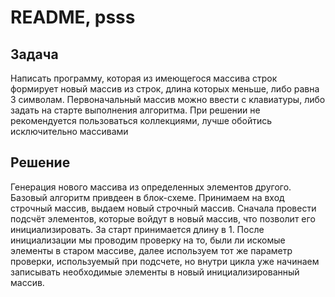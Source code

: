 ﻿# README, psss

## Задача
Написать программу, которая из имеющегося массива строк формирует новый массив из строк, длина которых меньше, либо равна 3 символам. 
Первоначальный массив можно ввести с клавиатуры, либо задать на старте выполнения алгоритма. При решении не рекомендуется пользоваться 
коллекциями, лучше обойтись исключительно массивами

## Решение
Генерация нового массива из определенных элементов другого. Базовый алгоритм привдеен в блок-схеме. 
Принимаем на вход строчный массив, выдаем новый строчный массив. Сначала провести подсчёт элементов, которые войдут в новый массив, что позволит его инициализировать. За старт принимается длину в 1.  После инициализации мы проводим проверку на то, были ли искомые элементы в старом массиве, далее используем тот же параметр проверки, используемый при подсчете, но внутри цикла уже начинаем записывать необходимые элементы в новый инициализированный массив.

